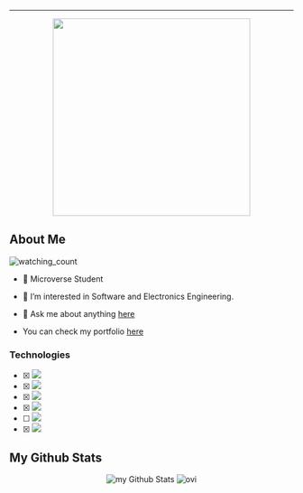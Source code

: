 <hr>


<p  align="center">
<img src="https://user-images.githubusercontent.com/98363075/165829906-b9fd86ff-7ac3-44d2-8d4c-8778f5b7d375.gif" height=350px>
</p>


<h2>About Me</h2>
<img src="https://komarev.com/ghpvc/?username=Santiago220991&color=brightgreen" alt="watching_count" />

- 💼 Microverse Student

- 👀 I’m interested in Software and Electronics Engineering.

- 💬 Ask me about anything [here](https://github.com/Santiago220991/Santiago220991/issues) 

- You can check my portfolio [here](https://santiago220991.github.io/Portfolio/) 

### Technologies

- [x] <img src="https://img.shields.io/badge/JavaScript-F7DF1E?style=for-the-badge&logo=javascript&logoColor=black" />
- [x] <img src="https://img.shields.io/badge/React-20232A?style=for-the-badge&logo=react&logoColor=61DAFB" />
- [x] <img src="https://img.shields.io/badge/Redux-593D88?style=for-the-badge&logo=redux&logoColor=white" />
- [x] <img src="https://img.shields.io/badge/Ruby-CC342D?style=for-the-badge&logo=ruby&logoColor=white" />
- [ ] <img src="https://img.shields.io/badge/Ruby_on_Rails-CC0000?style=for-the-badge&logo=ruby-on-rails&logoColor=white" />
- [x] <img src="https://img.shields.io/badge/PostgreSQL-316192?style=for-the-badge&logo=postgresql&logoColor=white" />


<h2>My Github Stats</h2>

<p align="center">
<img src="https://github-readme-stats.vercel.app/api?username=Santiago220991&include_all_commits=true&count_private=true&show_icons=true&line_height=20&title_color=2f97c1&icon_color=f5b700&text_color=0cf574&bg_color=040f0f" alt="my Github Stats"/>
<img src="https://github-readme-stats.vercel.app/api/top-langs?username=Santiago220991&show_icons=true&locale=en&layout=compact&theme=blue-green" alt="ovi" />
</p>



<!--
**Santiago220991/Santiago220991** is a ✨ _special_ ✨ repository because its `README.md` (this file) appears on your GitHub profile.

Here are some ideas to get you started:

- 🔭 I’m currently working on ...
- 🌱 I’m currently learning ...
- 👯 I’m looking to collaborate on ...
- 🤔 I’m looking for help with ...
- 💬 Ask me about ...
- 📫 How to reach me: ...
- 😄 Pronouns: ...
- ⚡ Fun fact: ...
-->

